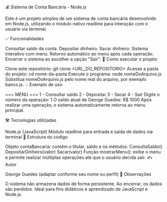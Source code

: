 💰 Sistema de Conta Bancária - Node.js

Este é um projeto simples de um sistema de conta bancária desenvolvido em Node.js, utilizando o módulo nativo readline para interação com o usuário via terminal.

✅ Funcionalidades

Consultar saldo da conta.
Depositar dinheiro.
Sacar dinheiro.
Sistema interativo com menu.
Retorno automático ao menu após cada operação.
Encerrar o sistema ao escolher a opção "Sair".
🚀 Como executar o projeto

Clone este repositório:
git clone <URL_DO_REPOSITORIO>
Acesse a pasta do projeto:
cd nome-da-pasta
Execute o programa:
node nomeDoArquivo.js
Substitua nomeDoArquivo.js pelo nome real do arquivo, por exemplo banco.js.
💡 Exemplo de uso

=== MENU ===
1 - Consultar saldo
2 - Depositar
3 - Sacar
4 - Sair
Digite o número da operação: 1
O saldo atual de George Guedes: R$ 1000
Após realizar uma operação, o sistema automaticamente retorna ao menu principal.

🛠️ Tecnologias utilizadas

Node.js (JavaScript)
Módulo readline para entrada e saída de dados via terminal
📄 Estrutura do código

Objeto contaBancaria: contém o titular, saldo e os métodos:
ConsultaSaldo()
DepositarDinheiro(valor)
Sacar(valor)
Função mostrarMenu(): exibe o menu e permite realizar múltiplas operações até que o usuário decida sair.
✍️ Autor

George Guedes (adaptar conforme seu nome ou perfil)
📌 Observações

O sistema não armazena dados de forma persistente. Ao encerrar, os dados são perdidos.
Ideal para fins didáticos e aprendizado de JavaScript e Node.js.